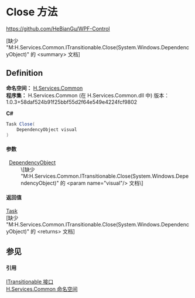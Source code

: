 # Close 方法
https://github.com/HeBianGu/WPF-Control

\[缺少 "M:H.Services.Common.ITransitionable.Close(System.Windows.DependencyObject)" 的 &lt;summary&gt; 文档\]



## Definition
**命名空间：** <a href="b9cdd84f-6623-a51a-f53b-465103ced202">H.Services.Common</a>  
**程序集：** H.Services.Common (在 H.Services.Common.dll 中) 版本：1.0.3+58daf524b91f25bbf55d2f64e549e4224fcf9802

**C#**
``` C#
Task Close(
	DependencyObject visual
)
```



#### 参数
<dl><dt>  <a href="https://learn.microsoft.com/dotnet/api/system.windows.dependencyobject" target="_blank" rel="noopener noreferrer">DependencyObject</a></dt><dd>\[缺少 "M:H.Services.Common.ITransitionable.Close(System.Windows.DependencyObject)" 的 &lt;param name="visual"/&gt; 文档\]</dd></dl>

#### 返回值
<a href="https://learn.microsoft.com/dotnet/api/system.threading.tasks.task" target="_blank" rel="noopener noreferrer">Task</a>  
\[缺少 "M:H.Services.Common.ITransitionable.Close(System.Windows.DependencyObject)" 的 &lt;returns&gt; 文档\]

## 参见


#### 引用
<a href="8de28dae-774c-0af1-8e93-a5260e5d636f">ITransitionable 接口</a>  
<a href="b9cdd84f-6623-a51a-f53b-465103ced202">H.Services.Common 命名空间</a>  
